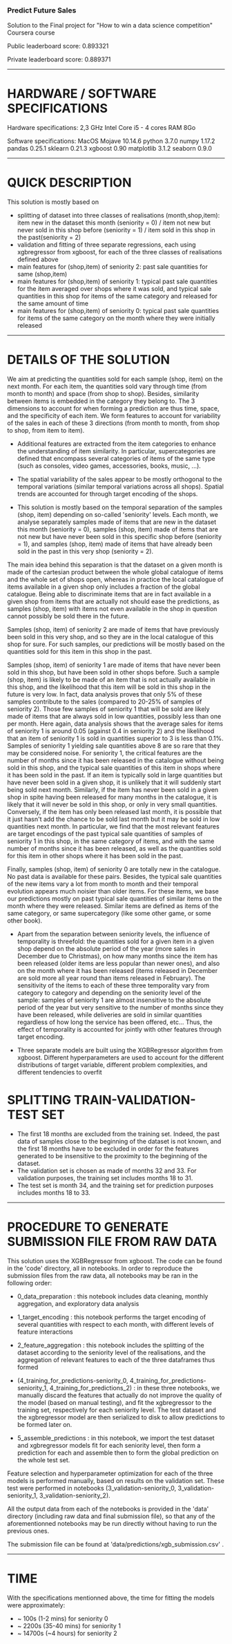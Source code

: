### Predict Future Sales ###
Solution to the Final project for "How to win a data science competition" Coursera course

Public leaderboard score:  0.893321

Private leaderboard score: 0.889371


- - - - - - - - - - - - - - - - - - - - - - - - - - - - - - - - - - - 
# HARDWARE / SOFTWARE SPECIFICATIONS

Hardware specifications:
2,3 GHz Intel Core i5 - 4 cores
RAM 8Go

Software specifications:
MacOS Mojave 10.14.6
python 3.7.0
numpy 1.17.2
pandas 0.25.1
sklearn 0.21.3
xgboost 0.90
matplotlib 3.1.2
seaborn 0.9.0


- - - - - - - - - - - - - - - - - - - - - - - - - - - - - - - - - - - 
# QUICK DESCRIPTION

This solution is mostly based on
- splitting of dataset into three classes of realisations (month,shop,item): item new in the dataset this month (seniority = 0) / item not new but never sold in this shop before (seniority = 1) / item sold in this shop in the past(seniority = 2)
- validation and fitting of three separate regressions, each using xgbregressor from xgboost, for each of the three classes of realisations defined above
- main features for (shop,item) of seniority 2: past sale quantities for same (shop,item)
- main features for (shop,item) of seniority 1: typical past sale quantities for the item averaged over shops where it was sold, and typical sale quantities in this shop for items of the same category and released for the same amount of time 
- main features for (shop,item) of seniority 0: typical past sale quantities for items of the same category on the month where they were initially released


- - - - - - - - - - - - - - - - - - - - - - - - - - - - - - - - - - - 
# DETAILS OF THE SOLUTION

We aim at predicting the quantities sold for each sample (shop, item) on the next month. For each item, the quantities sold vary through time (from month to month) and space (from shop to shop). Besides, similarity between items is embedded in the category they belong to. The 3 dimensions to account for when forming a prediction are thus time, space, and the specificity of each item. We form features to account for variability of the sales in each of these 3 directions (from month to month, from shop to shop, from item to item).

- Additional features are extracted from the item categories to enhance the understanding of item similarity. In particular, supercategories are defined that encompass several categories of items of the same type (such as consoles, video games, accessories, books, music, ...).

- The spatial variability of the sales appear to be mostly orthogonal to the temporal variations (similar temporal variations across all shops). Spatial trends are accounted for through target encoding of the shops.

- This solution is mostly based on the temporal separation of the samples (shop, item) depending on so-called 'seniority' levels. Each month, we analyse separately samples made of items that are new in the dataset this month (seniority = 0), samples (shop, item) made of items that are not new but have never been sold in this specific shop before (seniority = 1), and samples (shop, item) made of items that have already been sold in the past in this very shop (seniority = 2).

The main idea behind this separation is that the dataset on a given month is made of the cartesian product between the whole global catalogue of items and the whole set of shops open, whereas in practice the local catalogue of items available in a given shop only includes a fraction of the global catalogue. Being able to discriminate items that are in fact available in a given shop from items that are actually not should ease the predictions, as samples (shop, item) with items not even available in the shop in question cannot possibly be sold there in the future. 

Samples (shop, item) of seniority 2 are made of items that have previously been sold in this very shop, and so they are in the local catalogue of this shop for sure. For such samples, our predictions will be mostly based on the quantities sold for this item in this shop in the past.

Samples (shop, item) of seniority 1 are made of items that have never been sold in this shop, but have been sold in other shops before. Such a sample (shop, item) is likely to be made of an item that is not actually available in this shop, and the likelihood that this item will be sold in this shop in the future is very low. In fact, data analysis proves that only 5% of these samples contribute to the sales (compared to 20-25% of samples of seniority 2). Those few samples of seniority 1 that will be sold are likely made of items that are always sold in low quantities, possibly less than one per month. Here again, data analysis shows that the average sales for items of seniority 1 is around 0.05 (against 0.4 in seniority 2) and the likelihood that an item of seniority 1 is sold in quantities superior to 3 is less than 0.1%. Samples of seniority 1 yielding sale quantities above 8 are so rare that they may be considered noise. For seniority 1, the critical features are the number of months since it has been released in the catalogue without being sold in this shop, and the typical sale quantities of this item in shops where it has been sold in the past. If an item is typically sold in large quantities but have never been sold in a given shop, it is unlikely that it will suddenly start being sold next month. Similarly, if the item has never been sold in a given shop in spite having been released for many months in the catalogue, it is likely that it will never be sold in this shop, or only in very small quantities. Conversely, if the item has only been released last month, it is possible that it just hasn't add the chance to be sold last month but it may be sold in low quantities next month. In particular, we find that the most relevant features are target encodings of the past typical sale quantities of samples of seniority 1 in this shop, in the same category of items, and with the same number of months since it has been released, as well as the quantities sold for this item in other shops where it has been sold in the past.

Finally, samples (shop, item) of seniority 0 are totally new in the catalogue. No past data is available for these pairs. Besides, the typical sale quantities of the new items vary a lot from month to month and their temporal evolution appears much noisier than older items. For these items, we base our predictions mostly on past typical sale quantities of similar items on the month where they were released. Similar items are defined as items of the same category, or same supercategory (like some other game, or some other book).

- Apart from the separation between seniority levels, the influence of temporality is threefold: the quantities sold for a given item in a given shop depend on the absolute period of the year (more sales in December due to Christmas), on how many months since the item has been released (older items are less popular than newer ones), and also on the month where it has been released (items released in December are sold more all year round than items released in February). The sensitivity of the items to each of these three temporality vary from category to category and depending on the seniority level of the sample: samples of seniority 1 are almost insensitive to the absolute period of the year but very sensitive to the number of months since they have been released, while deliveries are sold in similar quantities regardless of how long the service has been offered, etc... Thus, the effect of temporality is accounted for jointly with other features through target encoding.

- Three separate models are built using the XGBRegressor algorithm from xgboost. Different hyperparameters are used to account for the different distributions of target variable, different problem complexities, and different tendencies to overfit



# SPLITTING TRAIN-VALIDATION-TEST SET
- The first 18 months are excluded from the training set. Indeed, the past data of samples close to the beginning of the dataset is not known, and the first 18 months have to be excluded in order for the features generated to be insensitive to the proximity to the beginning of the dataset.
- The validation set is chosen as made of months 32 and 33. For validation purposes, the training set includes months 18 to 31.
- The test set is month 34, and the training set for prediction purposes includes months 18 to 33.




- - - - - - - - - - - - - - - - - - - - - - - - - - - - - - - - - - - 
# PROCEDURE TO GENERATE SUBMISSION FILE FROM RAW DATA

This solution uses the XGBRegressor from xgboost. The code can be found in the 'code' directory, all in notebooks. In order to reproduce the submission files from the raw data, all notebooks may be ran in the following order:

- 0_data_preparation : this notebook includes data cleaning, monthly aggregation, and exploratory data analysis

- 1_target_encoding : this notebook performs the target encoding of several quantities with respect to each month, with different levels of feature interactions

- 2_feature_aggregation : this notebook includes the splitting of the dataset according to the seniority level of the realisations, and the aggregation of relevant features to each of the three dataframes thus formed

- (4_training_for_predictions-seniority_0,  4_training_for_predictions-seniority_1,  4_training_for_predictions_2) : in these three notebooks, we manually discard the features that actually do not improve the quality of the model (based on manual testing), and fit the xgbregressor to the training set, respectively for each seniority level. The test dataset and the xgbregressor model are then serialized to disk to allow predictions to be formed later on.

- 5_assemble_predictions : in this notebook, we import the test dataset and xgbregressor models fit for each seniority level, then form a prediction for each and assemble then to form the global prediction on the whole test set.


Feature selection and hyperparameter optimization for each of the three models is performed manually, based on results on the validation set. These test were performed in notebooks (3_validation-seniority_0,  3_validation-seniority_1,  3_validation-seniority_2).

All the output data from each of the notebooks is provided in the 'data' directory (including raw data and final submission file), so that any of the aforementionned notebooks may be run directly without having to run the previous ones.

The submission file can be found at 'data/predictions/xgb_submission.csv' .



- - - - - - - - - - - - - - - - - - - - - - - - - - - - - - - - - - - 
# TIME

With the specifications mentionned above, the time for fitting the models were approximately:
- ~ 100s   (1-2 mins)   for seniority 0
- ~ 2200s  (35-40 mins) for seniority 1
- ~ 14700s (~4 hours)   for seniority 2

